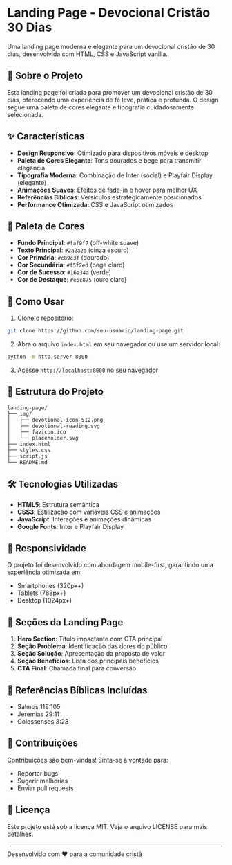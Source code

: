 # Landing Page - Devocional Cristão 30 Dias

Uma landing page moderna e elegante para um devocional cristão de 30 dias, desenvolvida com HTML, CSS e JavaScript vanilla.

## 🎯 Sobre o Projeto

Esta landing page foi criada para promover um devocional cristão de 30 dias, oferecendo uma experiência de fé leve, prática e profunda. O design segue uma paleta de cores elegante e tipografia cuidadosamente selecionada.

## ✨ Características

- **Design Responsivo**: Otimizado para dispositivos móveis e desktop
- **Paleta de Cores Elegante**: Tons dourados e bege para transmitir elegância
- **Tipografia Moderna**: Combinação de Inter (social) e Playfair Display (elegante)
- **Animações Suaves**: Efeitos de fade-in e hover para melhor UX
- **Referências Bíblicas**: Versículos estrategicamente posicionados
- **Performance Otimizada**: CSS e JavaScript otimizados

## 🎨 Paleta de Cores

- **Fundo Principal**: `#faf9f7` (off-white suave)
- **Texto Principal**: `#2a2a2a` (cinza escuro)
- **Cor Primária**: `#c89c3f` (dourado)
- **Cor Secundária**: `#f5f2ed` (bege claro)
- **Cor de Sucesso**: `#16a34a` (verde)
- **Cor de Destaque**: `#e6c875` (ouro claro)

## 🚀 Como Usar

1. Clone o repositório:
```bash
git clone https://github.com/seu-usuario/landing-page.git
```

2. Abra o arquivo `index.html` em seu navegador ou use um servidor local:
```bash
python -m http.server 8000
```

3. Acesse `http://localhost:8000` no seu navegador

## 📁 Estrutura do Projeto

```
landing-page/
├── img/
│   ├── devotional-icon-512.png
│   ├── devotional-reading.svg
│   ├── favicon.ico
│   └── placeholder.svg
├── index.html
├── styles.css
├── script.js
└── README.md
```

## 🛠️ Tecnologias Utilizadas

- **HTML5**: Estrutura semântica
- **CSS3**: Estilização com variáveis CSS e animações
- **JavaScript**: Interações e animações dinâmicas
- **Google Fonts**: Inter e Playfair Display

## 📱 Responsividade

O projeto foi desenvolvido com abordagem mobile-first, garantindo uma experiência otimizada em:
- Smartphones (320px+)
- Tablets (768px+)
- Desktop (1024px+)

## 🎯 Seções da Landing Page

1. **Hero Section**: Título impactante com CTA principal
2. **Seção Problema**: Identificação das dores do público
3. **Seção Solução**: Apresentação da proposta de valor
4. **Seção Benefícios**: Lista dos principais benefícios
5. **CTA Final**: Chamada final para conversão

## 📖 Referências Bíblicas Incluídas

- Salmos 119:105
- Jeremias 29:11
- Colossenses 3:23

## 🤝 Contribuições

Contribuições são bem-vindas! Sinta-se à vontade para:
- Reportar bugs
- Sugerir melhorias
- Enviar pull requests

## 📄 Licença

Este projeto está sob a licença MIT. Veja o arquivo LICENSE para mais detalhes.

---

Desenvolvido com ❤️ para a comunidade cristã